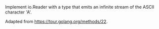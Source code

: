 Implement io.Reader with a type that emits an infinite stream of the ASCII character 'A'.

Adapted from https://tour.golang.org/methods/22.
